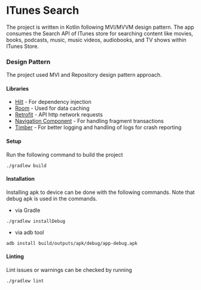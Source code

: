 # ITunes Search

The project is written in Kotlin following MVI/MVVM design pattern. The app consumes the Search API of ITunes store for searching content like movies, books, podcasts, music, music videos, audiobooks, and TV shows within ITunes Store.

### Design Pattern
The project used MVI and Repository design pattern approach.

#### Libraries
* [Hilt](https://dagger.dev/hilt/) - For dependency injection
* [Room](https://developer.android.com/jetpack/androidx/releases/room) - Used for data caching
* [Retrofit](https://square.github.io/retrofit/) - API http network requests
* [Navigation Component](https://developer.android.com/guide/navigation) - For handling fragment transactions
* [Timber](https://github.com/JakeWharton/timber) - For better logging and handling of logs for crash reporting

#### Setup
Run the following command to build the project
```
./gradlew build
```

#### Installation
Installing apk to device can be done with the following commands. Note that debug apk is used in the commands.
- via Gradle
```
./gradlew installDebug
```
- via adb tool
```
adb install build/outputs/apk/debug/app-debug.apk
```

#### Linting
Lint issues or warnings can be checked by running
```
./gradlew lint
```